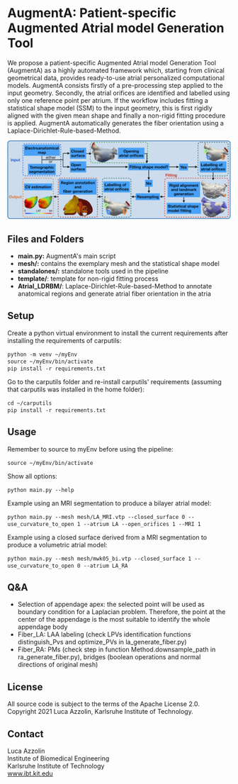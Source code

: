 # AugmentA: Patient-specific Augmented Atrial model Generation Tool

We propose a patient-specific Augmented Atrial model Generation Tool (AugmentA) as a highly automated framework which, starting from clinical geometrical data, provides ready-to-use atrial personalized computational models. 
AugmentA consists firstly of a pre-processing step applied to the input geometry. Secondly, the atrial orifices are identified and labelled using only one reference point per atrium. If the workflow includes fitting a statistical shape model (SSM) to the input geometry, this is first rigidly aligned with the given mean shape and finally a non-rigid fitting procedure is applied. AugmentA automatically generates the fiber orientation using a Laplace-Dirichlet-Rule-based-Method.

![Pipeline](/images/pipeline.png)

## Files and Folders

- **main.py:** AugmentA's main script
- **mesh/:** contains the exemplary mesh and the statistical shape model
- **standalones/:** standalone tools used in the pipeline
- **template/**: template for non-rigid fitting process
- **Atrial_LDRBM/**: Laplace-Dirichlet-Rule-based-Method to annotate anatomical regions and generate atrial fiber orientation in the atria

## Setup

Create a python virtual environment to install the current requirements after installing the requirements of carputils: 
```
python -m venv ~/myEnv
source ~/myEnv/bin/activate
pip install -r requirements.txt

```
Go to the carputils folder and re-install carputils' requirements (assuming that carputils was installed in the home folder):
```
cd ~/carputils
pip install -r requirements.txt
```
## Usage

Remember to source to myEnv before using the pipeline:
```
source ~/myEnv/bin/activate
```
Show all options:
```
python main.py --help
```
Example using an MRI segmentation to produce a bilayer atrial model:
```
python main.py --mesh mesh/LA_MRI.vtp --closed_surface 0 --use_curvature_to_open 1 --atrium LA --open_orifices 1 --MRI 1
```
Example using a closed surface derived from a MRI segmentation to produce a volumetric atrial model:
```
python main.py --mesh mesh/mwk05_bi.vtp --closed_surface 1 --use_curvature_to_open 0 --atrium LA_RA
```
## Q&A

- Selection of appendage apex: the selected point will be used as boundary condition for a Laplacian problem. Therefore, the point at the center of the appendage is the most suitable to identify the whole appendage body
- Fiber_LA: LAA labeling (check LPVs identification functions distinguish_Pvs and optimize_PVs in la_generate_fiber.py)
- Fiber_RA: PMs (check step in function Method.downsample_path in ra_generate_fiber.py), bridges (boolean operations and normal directions of original mesh)

## License

All source code is subject to the terms of the Apache License 2.0.  
Copyright 2021 Luca Azzolin, Karlsruhe Institute of Technology.

## Contact

Luca Azzolin  
Institute of Biomedical Engineering  
Karlsruhe Institute of Technology  
www.ibt.kit.edu
